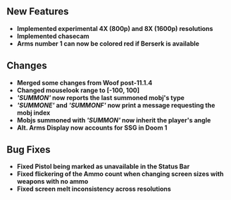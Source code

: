 ## New Features

- **Implemented experimental 4X (800p) and 8X (1600p) resolutions**
- **Implemented chasecam**
- **Arms number 1 can now be colored red if Berserk is available**

## Changes

- **Merged some changes from Woof post-11.1.4**
- **Changed mouselook range to [-100, 100]**
- **_'SUMMON'_ now reports the last summoned mobj's type**
- **_'SUMMONE'_ and _'SUMMONF'_ now print a message requesting the mobj index**
- **Mobjs summoned with _'SUMMON'_ now inherit the player's angle**
- **Alt. Arms Display now accounts for SSG in Doom 1**

## Bug Fixes

- **Fixed Pistol being marked as unavailable in the Status Bar**
- **Fixed flickering of the Ammo count when changing screen sizes with weapons with no ammo**
- **Fixed screen melt inconsistency across resolutions**

